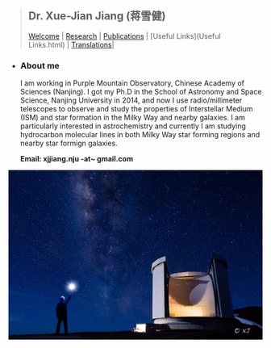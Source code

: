 > ## Dr. Xue-Jian Jiang (蒋雪健)
> [Welcome](index.html) | [Research](research.html) | [Publications](publications.html) | [Useful Links](Useful Links.html) | [Translations](Translations.html)|


- ### About me

  I am working in Purple Mountain Observatory, Chinese Academy of Sciences (Nanjing). I got my Ph.D in the School of Astronomy and Space Science, Nanjing University in 2014, and now I use radio/millimeter telescopes to observe and study the properties of Interstellar Medium (ISM) and star formation in the Milky Way and nearby galaxies. I am particularly interested in astrochemistry and currently I am studying hydrocarbon molecular lines in both Milky Way star forming regions and nearby star formign galaxies. 

  **Email: xjjiang.nju -at~ gmail.com**

![xuejian-JCMT](/images/xuejian-jcmt.jpg)

